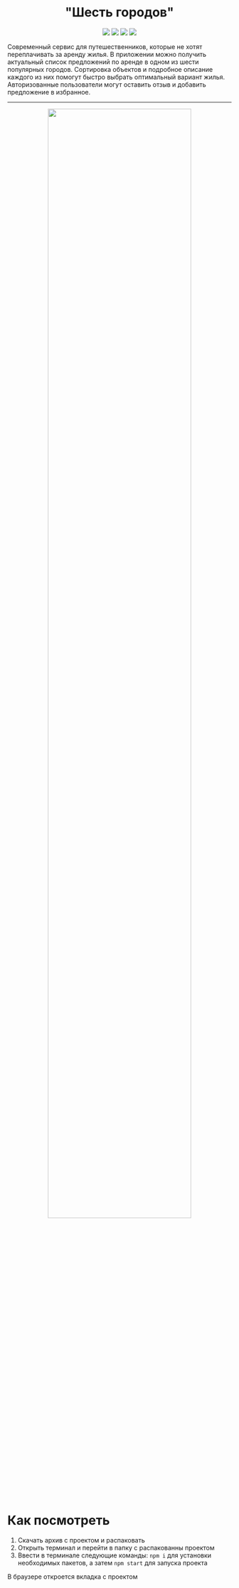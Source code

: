 <h1 align="center">"Шесть городов"</h1>

<p align="center">

<img src="https://img.shields.io/badge/made%20by-KIrilldeveloper48-blue.svg" >
<img src="https://img.shields.io/badge/react-16.14.0-green.svg">
<img src="https://img.shields.io/badge/redux-7.2.2-green.svg">
<img src="https://img.shields.io/github/languages/top/KIrilldeveloper48/Six-cities-SPA-React.svg">

</p>

Современный сервис для путешественников, которые не хотят переплачивать за аренду жилья. В приложении можно получить актуальный список предложений по аренде в одном из шести популярных городов. Сортировка объектов и подробное описание каждого из них помогут быстро выбрать оптимальный вариант жилья. Авторизованные пользователи могут оставить отзыв и добавить предложение в избранное.

---
<p align="center">
<img src="https://i.ibb.co/r5N37Sd/2021-04-09-15-56-09-875.gif" width="80%">
</p>

# Как посмотреть

1. Скачать архив с проектом и распаковать
2. Открыть терминал и перейти в папку с распакованны проектом
3. Ввести в терминале следующие команды: `npm i` для установки необходимых пакетов, а затем `npm start` для запуска проекта

В браузере откроется вкладка с проектом

